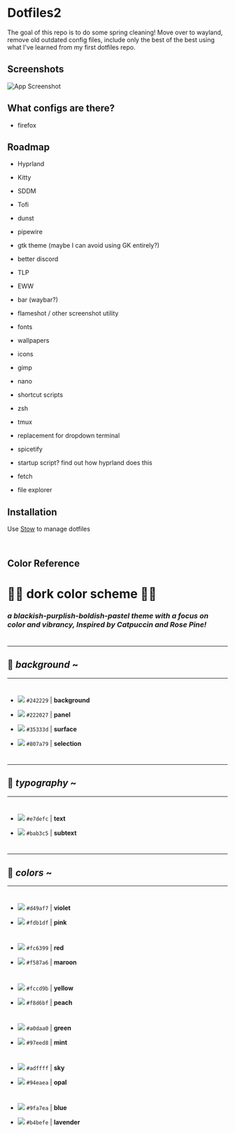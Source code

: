 
# Dotfiles2

The goal of this repo is to do some spring cleaning! Move over to wayland, remove old outdated config files, include only the best of the best using what I've learned from my first dotfiles repo.




## Screenshots

![App Screenshot](https://via.placeholder.com/468x300?text=App+Screenshot+Here)


## What configs are there?

 - firefox

   
## Roadmap

- Hyprland

- Kitty

- SDDM

- Tofi

- dunst

- pipewire

- gtk theme (maybe I can avoid using GK entirely?)

- better discord

- TLP

- EWW

- bar (waybar?)

- flameshot / other screenshot utility

- fonts

- wallpapers

- icons 

- gimp

- nano

- shortcut scripts

- zsh

- tmux

- replacement for dropdown terminal

- spicetify

- startup script? find out how hyprland does this

- fetch

- file explorer

## Installation

Use [Stow](https://www.gnu.org/software/stow/#navigation) to manage dotfiles

```bash
  
```
    
## Color Reference

# :saxophone::bug: **dork color scheme** :saxophone::bug:

 ### *a blackish-purplish-boldish-pastel theme with a focus on color and vibrancy, Inspired by Catpuccin and Rose Pine!*
#

#
---
## :octopus: _background_ ~
---
#

* ![](https://dummyimage.com/20/242229/000000?text=+) `#242229` | **background**

* ![](https://dummyimage.com/20/222027/000000?text=+) `#222027` | **panel**

* ![](https://dummyimage.com/20/35333d/000000?text=+) `#35333d` | **surface**

* ![](https://dummyimage.com/20/807a79/000000?text=+) `#807a79` | **selection**

# 
---
## :bread: _typography_ ~
---
#

* ![](https://dummyimage.com/20/E7DEFC/000000?text=+) `#e7defc` | **text**

* ![](https://dummyimage.com/20/bab3c5/000000?text=+) `#bab3c5` | **subtext**

#
---
## :cherry_blossom: _colors_ ~
---
#

* ![](https://dummyimage.com/20/d49af7/000000?text=+) `#d49af7` | **violet**

* ![](https://dummyimage.com/20/fdb1df/000000?text=+) `#fdb1df` | **pink**

#

* ![](https://dummyimage.com/20/fc6399/000000?text=+) `#fc6399` | **red**

* ![](https://dummyimage.com/20/f587a6/000000?text=+) `#f587a6` | **maroon**

#

* ![](https://dummyimage.com/20/fccd9b/000000?text=+) `#fccd9b` | **yellow**

* ![](https://dummyimage.com/20/f8d6bf/000000?text=+) `#f8d6bf` | **peach**

#

* ![](https://dummyimage.com/20/a0daa0/000000?text=+) `#a0daa0` | **green**

* ![](https://dummyimage.com/20/97eed8/000000?text=+) `#97eed8` | **mint**

#

* ![](https://dummyimage.com/20/adffff/000000?text=+) `#adffff` | **sky**

* ![](https://dummyimage.com/20/94eaea/000000?text=+) `#94eaea` | **opal**

#

* ![](https://dummyimage.com/20/9fa7ea/000000?text=+) `#9fa7ea` | **blue**

* ![](https://dummyimage.com/20/b4befe/000000?text=+) `#b4befe` | **lavender**


